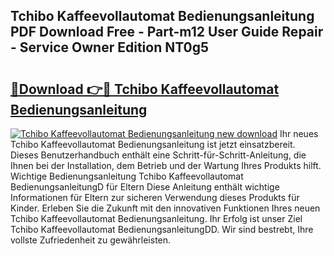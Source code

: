 ## Tchibo Kaffeevollautomat Bedienungsanleitung PDF Download Free - Part-m12 User Guide Repair - Service Owner Edition NT0g5

# <h2><a href="http://df37h1e.blite.top/?on=Tchibo+Kaffeevollautomat+Bedienungsanleitung">🔗Download 👉🔴 Tchibo Kaffeevollautomat Bedienungsanleitung</a></h2>

[![Tchibo Kaffeevollautomat Bedienungsanleitung new download](https://i.imgur.com/lujVjoI.png)](http://df37h1e.blite.top/?on=Tchibo+Kaffeevollautomat+Bedienungsanleitung)
Ihr neues Tchibo Kaffeevollautomat Bedienungsanleitung ist jetzt einsatzbereit. Dieses Benutzerhandbuch enthält eine Schritt-für-Schritt-Anleitung, die Ihnen bei der Installation, dem Betrieb und der Wartung Ihres Produkts hilft. Wichtige Bedienungsanleitung Tchibo Kaffeevollautomat BedienungsanleitungD für Eltern Diese Anleitung enthält wichtige Informationen für Eltern zur sicheren Verwendung dieses Produkts für Kinder. Erleben Sie die Zukunft mit den innovativen Funktionen Ihres neuen Tchibo Kaffeevollautomat Bedienungsanleitung. Ihr Erfolg ist unser Ziel Tchibo Kaffeevollautomat BedienungsanleitungDD. Wir sind bestrebt, Ihre vollste Zufriedenheit zu gewährleisten.

